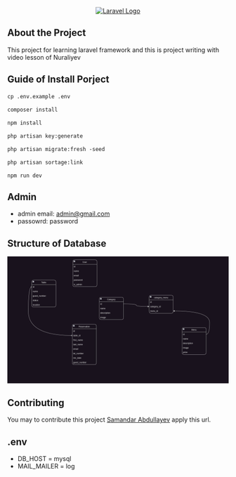 <p align="center"><a href="https://laravel.com" target="_blank"><img src="https://raw.githubusercontent.com/laravel/art/master/logo-lockup/5%20SVG/2%20CMYK/1%20Full%20Color/laravel-logolockup-cmyk-red.svg" width="400" alt="Laravel Logo"></a></p>


## About the Project

This project for learning laravel framework and this is project writing with video lesson of Nuraliyev

## Guide of Install Porject


``` 
cp .env.example .env
```
``` 
composer install 
```
``` 
npm install 
```
``` 
php artisan key:generate
```
``` 
php artisan migrate:fresh -seed
```
``` 
php artisan sortage:link
```
``` 
npm run dev
```

## Admin
- admin email: admin@gmail.com
- passowrd: password

## Structure of Database
![alt text](img.png)

## Contributing
You may to contribute this project [Samandar Abdullayev](https://github.com/xkas01/laravel_restaurant) apply this url.

## .env
- DB_HOST = mysql
- MAIL_MAILER = log
